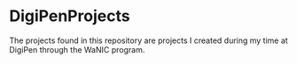 # DigiPenProjects
The projects found in this repository are projects I created during my time at DigiPen through the WaNIC program.

